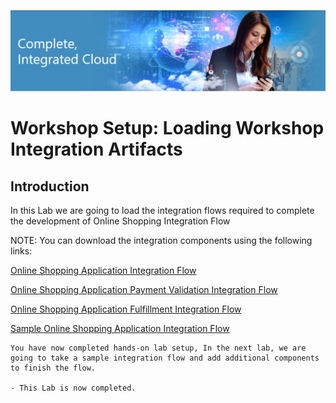 ![](images/j2c-logo.png)

# Workshop Setup: Loading Workshop Integration Artifacts
## Introduction

In this Lab we are going to load the integration flows required to complete the development of Online Shopping Integration Flow 

NOTE: You can download the integration components using the following links:

[Online Shopping Application Integration Flow ](https://oraclecps.github.io/oracleintegrationday/files/ONLINE_SHOPPING_APP_01.00.0000.iar)

[Online Shopping Application Payment Validation Integration Flow ](https://oraclecps.github.io/oracleintegrationday/files/ONLINESHOPPINGAPPPAYMENTVALIDATI_01.00.0000.iar)

[Online Shopping Application Fulfillment Integration Flow ](https://oraclecps.github.io/oracleintegrationday/files/ONLINE_SHOPPING_APP_FULFILLM_01.00.0000.iar)

[Sample Online Shopping Application Integration Flow ](https://oraclecps.github.io/oracleintegrationday/filesONLINE_SHOPPING_APP_SAMPLE_01.00.0000.iar)



```
You have now completed hands-on lab setup, In the next lab, we are going to take a sample integration flow and add additional components to finish the flow.

- This Lab is now completed.

